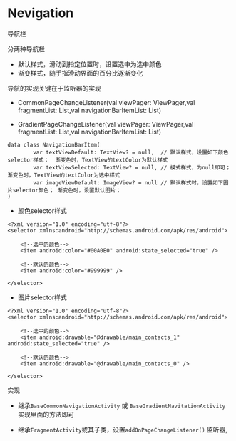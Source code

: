 # Nevigation
导航栏

分两种导航栏

- 默认样式，滑动到指定位置时，设置选中为选中颜色
- 渐变样式，随手指滑动界面的百分比逐渐变化

导航的实现关键在于监听器的实现

- CommonPageChangeListener(val viewPager: ViewPager,val fragmentList: List<Fragment>,val navigationBarItemList: List<NavigationBarItem>)

- GradientPageChangeListener(val viewPager: ViewPager,val fragmentList: List<Fragment>,val navigationBarItemList: List<NavigationBarItem>)

```
data class NavigationBarItem(
        var textViewDefault: TextView? = null,  // 默认样式，设置如下颜色selector样式；  渐变色时，TextView的textColor为默认样式
        var textViewSelected: TextView? = null, // 模式样式，为null即可； 渐变色时，TextView的textColor为选中样式
        var imageViewDefault: ImageView? = null // 默认样式时，设置如下图片selector颜色； 渐变色时，设置默认图片；
)
```


- 颜色selector样式
```
<?xml version="1.0" encoding="utf-8"?>
<selector xmlns:android="http://schemas.android.com/apk/res/android">

    <!--选中的颜色-->
    <item android:color="#00A0E0" android:state_selected="true" />

    <!--默认的颜色-->
    <item android:color="#999999" />

</selector>
```
- 图片selector样式
```
<?xml version="1.0" encoding="utf-8"?>
<selector xmlns:android="http://schemas.android.com/apk/res/android">

    <!--选中的颜色-->
    <item android:drawable="@drawable/main_contacts_1" android:state_selected="true" />

    <!--默认的颜色-->
    <item android:drawable="@drawable/main_contacts_0" />

</selector>
```
实现

- 继承`BaseCommonNavigationActivity` 或 `BaseGradientNavitationActivity` 实现里面的方法即可

- 继承`FragmentActivity`或其子类，设置`addOnPageChangeListener()` 监听器,



